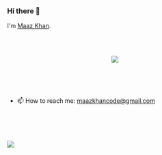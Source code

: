 ### Hi there 👋


I'm [Maaz Khan](https://github.com/maazkhan101).

</br>
</br>


<p align="center">
  <a href="https://github.com/DenverCoder1/readme-typing-svg"><img src="https://readme-typing-svg.herokuapp.com?lines=Computer+Science+Student;Tech%20Enthusiast;Bibliophile;Always%20learning%20new%20things;Evolving;Perfecting&center=true&width=500&height=50"></a>
</p>


</br>
</br>
</br>


- 📫 How to reach me: maazkhancode@gmail.com

</br>
</br>
</br>



![](https://leetcard.jacoblin.cool/Maaz_mk?theme=light,unicorn)


</br>
</br>
</br>







